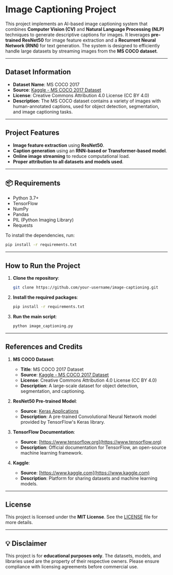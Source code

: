 # Image Captioning Project

This project implements an AI-based image captioning system that combines **Computer Vision (CV)** and **Natural Language Processing (NLP)** techniques to generate descriptive captions for images. It leverages **pre-trained ResNet50** for image feature extraction and a **Recurrent Neural Network (RNN)** for text generation. The system is designed to efficiently handle large datasets by streaming images from the **MS COCO dataset**.

---

## Dataset Information

- **Dataset Name**: MS COCO 2017
- **Source**: [Kaggle - MS COCO 2017 Dataset](https://www.kaggle.com/datasets/sabahesaraki/2017-2017)
- **License**: Creative Commons Attribution 4.0 License (CC BY 4.0)
- **Description**: The MS COCO dataset contains a variety of images with human-annotated captions, used for object detection, segmentation, and image captioning tasks.

---

## Project Features

- **Image feature extraction** using **ResNet50**.
- **Caption generation** using an **RNN-based or Transformer-based model**.
- **Online image streaming** to reduce computational load.
- **Proper attribution to all datasets and models used**.

---

## 📦 Requirements

- Python 3.7+
- TensorFlow
- NumPy
- Pandas
- PIL (Python Imaging Library)
- Requests

To install the dependencies, run:
```bash
pip install -r requirements.txt
```

---

##  How to Run the Project

1. **Clone the repository**:
   ```bash
   git clone https://github.com/your-username/image-captioning.git
   ```

2. **Install the required packages**:
   ```bash
   pip install -r requirements.txt
   ```

3. **Run the main script**:
   ```bash
   python image_captioning.py
   ```

---

##  References and Credits

1. **MS COCO Dataset**:
   - **Title**: MS COCO 2017 Dataset
   - **Source**: [Kaggle - MS COCO 2017 Dataset](https://www.kaggle.com/datasets/sabahesaraki/2017-2017)
   - **License**: Creative Commons Attribution 4.0 License (CC BY 4.0)
   - **Description**: A large-scale dataset for object detection, segmentation, and captioning.

2. **ResNet50 Pre-trained Model**:
   - **Source**: [Keras Applications](https://keras.io/api/applications/resnet/)
   - **Description**: A pre-trained Convolutional Neural Network model provided by TensorFlow's Keras library.

3. **TensorFlow Documentation**:
   - **Source**: [https://www.tensorflow.org](https://www.tensorflow.org)
   - **Description**: Official documentation for TensorFlow, an open-source machine learning framework.

4. **Kaggle**:
   - **Source**: [https://www.kaggle.com](https://www.kaggle.com)
   - **Description**: Platform for sharing datasets and machine learning models.

---

## License

This project is licensed under the **MIT License**. See the [LICENSE](LICENSE) file for more details.

---

## 💡 Disclaimer

This project is for **educational purposes only**. The datasets, models, and libraries used are the property of their respective owners. Please ensure compliance with licensing agreements before commercial use.

